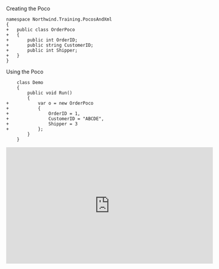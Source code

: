 Creating the Poco

```csdiff
namespace Northwind.Training.PocosAndXml
{
+   public class OrderPoco
+   {
+       public int OrderID;
+       public string CustomerID;
+       public int Shipper;
+   }
}
```
Using the Poco
```csdiff
    class Demo
    {
        public void Run()
        {
+           var o = new OrderPoco
+           {
+               OrderID = 1,
+               CustomerID = "ABCDE",
+               Shipper = 3
+           };
        }
    }
```

<iframe width="560" height="315" src="https://www.youtube.com/embed/P-2FOkApfyE?list=PL1DEQjXG2xnIpyKeZmM66PL2bbuUyhyNE" frameborder="0" allowfullscreen></iframe>